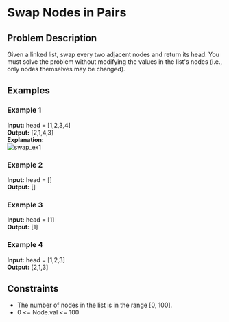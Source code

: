 # Swap Nodes in Pairs

## Problem Description
Given a linked list, swap every two adjacent nodes and return its head. You must solve the problem without modifying the values in the list's nodes (i.e., only nodes themselves may be changed).

## Examples
### Example 1
**Input:** head = [1,2,3,4]  
**Output:** [2,1,4,3]  
**Explanation:**  
![swap_ex1](https://github.com/user-attachments/assets/d448ccff-7493-4454-bc6c-b6b4a803b61c)

### Example 2
**Input:** head = []  
**Output:** []  

### Example 3
**Input:** head = [1]  
**Output:** [1]  

### Example 4
**Input:** head = [1,2,3]  
**Output:** [2,1,3]  

## Constraints
- The number of nodes in the list is in the range [0, 100].
- 0 <= Node.val <= 100
